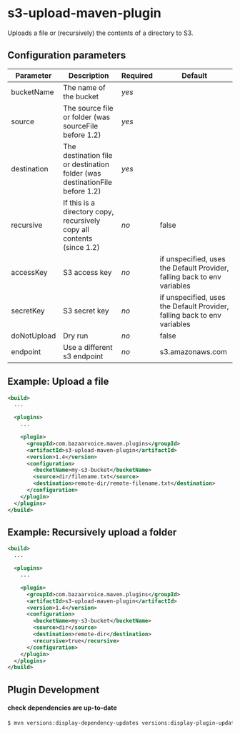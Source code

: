 s3-upload-maven-plugin
======================
Uploads a file or (recursively) the contents of a directory to S3.

Configuration parameters
------------------------

| Parameter | Description | Required | Default |
|-----------|-------------|----------|---------|
|bucketName|The name of the bucket|*yes*| |
|source|The source file or folder (was sourceFile before 1.2)|*yes*| |
|destination|The destination file or destination folder (was destinationFile before 1.2)| *yes*| |
|recursive|If this is a directory copy, recursively copy all contents (since 1.2)| *no* | false |
|accessKey|S3 access key | *no* | if unspecified, uses the Default Provider, falling back to env variables |
|secretKey|S3 secret key | *no* | if unspecified, uses the Default Provider, falling back to env variables |
|doNotUpload|Dry run| *no* | false |
|endpoint|Use a different s3 endpoint| *no* | s3.amazonaws.com |

Example: Upload a file
----------------------
```xml
<build>
  ...

  <plugins>
    ...

    <plugin>
      <groupId>com.bazaarvoice.maven.plugins</groupId>
      <artifactId>s3-upload-maven-plugin</artifactId>
      <version>1.4</version>
      <configuration>
        <bucketName>my-s3-bucket</bucketName>
        <source>dir/filename.txt</source>
        <destination>remote-dir/remote-filename.txt</destination>
      </configuration>
    </plugin>
  </plugins>
</build>
```

Example: Recursively upload a folder
------------------------------------
```xml
<build>
  ...

  <plugins>
    ...

    <plugin>
      <groupId>com.bazaarvoice.maven.plugins</groupId>
      <artifactId>s3-upload-maven-plugin</artifactId>
      <version>1.4</version>
      <configuration>
        <bucketName>my-s3-bucket</bucketName>
        <source>dir</source>
        <destination>remote-dir</destination>
        <recursive>true</recursive>
      </configuration>
    </plugin>
  </plugins>
</build>
```

Plugin Development
------------------------

#### check dependencies are up-to-date

```bash
$ mvn versions:display-dependency-updates versions:display-plugin-updates
```
